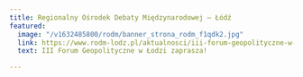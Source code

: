 ```yaml
---
title: Regionalny Ośrodek Debaty Międzynarodowej – Łódź
featured:
  image: "/v1632485800/rodm/banner_strona_rodm_f1qdk2.jpg"
  link: https://www.rodm-lodz.pl/aktualnosci/iii-forum-geopolityczne-w-lodzi-zaprasza/
  text: III Forum Geopolityczne w Łodzi zaprasza!

---
```

